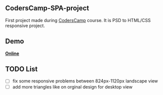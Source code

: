 ## CodersCamp-SPA-project
First project made during [CodersCamp](https://coderscamp.edu.pl/) course.
It is PSD to HTML/CSS responsive project.

## Demo

**[Online](https://narghar.github.io/CodersCamp-SPA-project/)**


## TODO List

- [ ] fix some responsive problems between 824px-1120px landscape view
- [ ] add more triangles like on orginal design for desktop view
